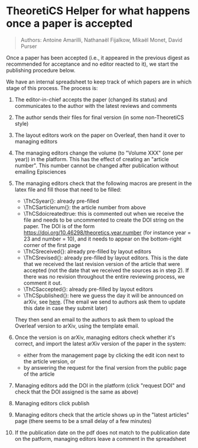 # TheoretiCS Helper for what happens once a paper is accepted

> Authors: Antoine Amarilli, Nathanaël Fijalkow, Mikaël Monet, David Purser

Once a paper has been accepted (i.e., it appeared in the previous digest as
recommended for acceptance and no editor reacted to it), we start the
publishing procedure below.

We have an internal spreadsheet to keep track of which papers are in which
stage of this process. The process is:

1. The editor-in-chief accepts the paper (changed its status) and communicates
   to the author with the latest reviews and comments

2. The author sends their files for final version (in some non-TheoretiCS
   style)

3. The layout editors work on the paper on Overleaf, then hand it over to managing editors

6. The managing editors change the volume (to "Volume XXX" (one per year)) in the
   platform. This has the effect of creating an "article number". This number
   cannot be changed after publication without emailing Episciences

7. The managing editors check that the following macros are present in the
   latex file and fill those that need to be filled: 
    * \ThCSyear{}: already pre-filled
    * \ThCSarticlenum{}: the article number from above
    * \ThCSdoicreatedtrue: this is commented out when we receive the file and
      needs to be uncommented to create the DOI string on the paper. The DOI is
      of the form https://doi.org/10.46298/theoretics.year.number (for instance year
      = 23 and number = 10), and it needs to appear on the bottom-right corner of the
      first page
    * \ThCSreceived{}: already pre-filled by layout editors
    * \ThCSrevised{}: already pre-filled by layout editors. This is the date
      that we received the last revision version of the article that were
      accepted (not the date that we received the sources as in step 2). If there was
      no revision throughout the entire reviewing process, we comment it out.
    * \ThCSaccepted{}: already pre-filled by layout editors
    * \ThCSpublished{}: here we guess the day it will be announced on arXiv, see
      [here](https://info.arxiv.org/help/availability.html). (The email we send
      to authors ask them to update this date in case they submit later)

   They then send an email to the authors to ask them to upload the Overleaf
   version to arXiv, using the template email.

8. Once the version is on arXiv, managing editors check whether it's correct,
   and import the latest arXiv version of the paper in the system:
    * either from the management page by clicking the edit icon next to the
      article version, or 
    * by answering the request for the final version from the public page of
      the article

9. Managing editors add the DOI in the platform (click "request DOI" and check
   that the DOI assigned is the same as above)

10. Managing editors click publish

11. Managing editors check that the article shows up in the "latest articles"
    page (there seems to be a small delay of a few minutes)

12. If the publication date on the pdf does not match to the publication date
    on the patform, managing editors leave a comment in the spreadsheet
